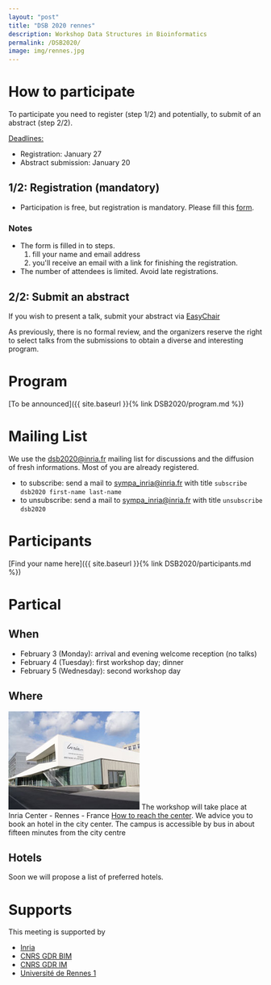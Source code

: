 ```yaml
---
layout: "post"
title: "DSB 2020 rennes"
description: Workshop Data Structures in Bioinformatics
permalink: /DSB2020/
image: img/rennes.jpg
---
```

# How to participate
To participate you need to register (step 1/2) and potentially, to submit of an abstract (step 2/2). 

<u>Deadlines:</u>

* Registration: January 27
* Abstract submission: January 20 

## 1/2: Registration (mandatory) 

* Participation is free, but registration is mandatory. Please fill this [form](
  https://sondages.inria.fr/index.php/813188?lang=en). 

### Notes


* The form is filled in to steps. 
  1. fill your name and email address
  2. you'll receive an email with a link for finishing the registration. 
* The number of attendees is limited. Avoid late registrations.

## 2/2: Submit an abstract
If you wish to present a talk, submit your abstract via [EasyChair](https://easychair.org/my/conference?conf=dsb2020)

As previously, there is no formal review, and the organizers reserve the  right to select talks from the submissions to obtain a diverse and  interesting program. 

# Program
[To be announced]({{ site.baseurl }}{% link DSB2020/program.md %})



# Mailing List
We use the dsb2020@inria.fr mailing list for discussions and the diffusion of fresh informations. Most of you are already registered.
* to subscribe: send a mail to [sympa_inria@inria.fr](mailto:sympa_inria@inria.fr) with title `subscribe dsb2020 first-name last-name`
* to unsubscribe: send a mail to [sympa_inria@inria.fr](mailto:sympa_inria@inria.fr) with title  `unsubscribe dsb2020`


# Participants

[Find your name here]({{ site.baseurl }}{% link DSB2020/participants.md %})

# Partical
## When
<!-- * any time before January 15: register and submit a talk (via [EasyChair](https://easychair.org/my/conference?conf=dsb2020)) -->
* February 3 (Monday): arrival and evening welcome reception (no talks)
* February 4 (Tuesday): first workshop day; dinner
* February 5 (Wednesday): second workshop day

## Where
![Inria center](img/inria.jpg) The workshop will take place at Inria Center - Rennes - France
[How to reach the center](https://www.inria.fr/en/centre/rennes/overview/practical-info).
We advice you to book an hotel in the city center. The campus is accessible by bus in about fifteen minutes from the city centre

## Hotels
Soon we will propose a list of preferred hotels. 


# Supports
This meeting is supported by 
 * [Inria](http://www.inria.fr)
 * [CNRS GDR BIM](http://www.gdr-bim.cnrs.fr/)
 * [CNRS GDR IM](https://www.gdr-im.fr/)
 * [Université de Rennes 1](https://international.univ-rennes1.fr/)